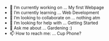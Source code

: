 - 🔭 I’m currently working on ... My first Webpage
- 🌱 I’m currently learning ... Web Development
- 👯 I’m looking to collaborate on ... nothing atm
- 🤔 I’m looking for help with ... Getting Started
- 💬 Ask me about ... Gardening :)
- 📫 How to reach me: ... Cup Phone?
